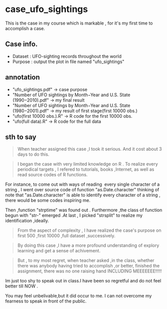 # case_ufo_sightings
This is the case in my course which is markable , for it's my first time to accomplish a case.   
## Case info.
- Dataset : UFO-sighting records throughout the world
- Purpose : output the plot in file named "ufo_sightings"
## annotation
- "ufo_sightings.pdf" -> case purpose
- "Number of UFO sightings by Month−Year and U.S. State (1990−2010).pdf" -> my final result
- "Number of UFO sightings by Month−Year and U.S. State (1980−2001).pdf" -> my result of first stage(first 10000 obs.)
- "ufo(first 10000 obs.).R" -> R code for the first 10000 obs.
- "ufo(full data).R" -> R code for the full data
## sth to say
> When teacher assigned this case ,I took it serious. And it cost about 3 days to do this.

> I began the case with very limited knowledge on R . To realize every periodical targets , I refered to tutorials, books ,Internet, as well as read source codes of R functions. 

For instance, to come out with ways of reading  every single character of a string , I went over source code of function "as.Date.character" thinking of note that "as.Date.character" is able to identify every character of a string , there would be some codes inspiring me. 

Then ,function "strptime" was found out . Furthermore ,the class of function begun with "str-" emerged .At last , I picked "strsplit" to realize my identification ,ideally.    

> From the aspect of complexity , I have realized the case's purpose on first 500 ,first 10000 ,full dataset ,successively.

> By doing this case ,I have a more profound understanding of explory learning and get a sense of achivement.

> But , to my most regret, when teacher asked ,in the class, whether there was anybody having tried to accomplish ,or better, finished the assignment, there was no one raising hand INCLUDING MEEEEEEE!!!!!

Im just too shy to speak out in class.I have been so regretful and do not feel better till NOW .

You may feel unbelivable,but it did occur to me. I can not overcome my fearness to speak in front of the public.
